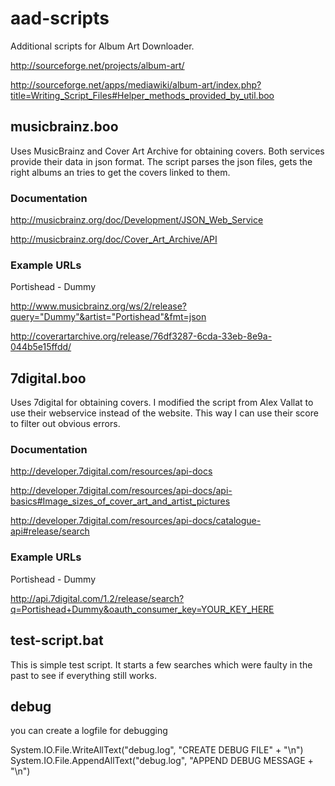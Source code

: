 aad-scripts
===========
Additional scripts for Album Art Downloader.

http://sourceforge.net/projects/album-art/

http://sourceforge.net/apps/mediawiki/album-art/index.php?title=Writing_Script_Files#Helper_methods_provided_by_util.boo


musicbrainz.boo
--------
Uses MusicBrainz and Cover Art Archive for obtaining covers. Both services provide their data in json format. The script parses the json files, gets the right albums an tries to get the covers linked to them.

### Documentation
http://musicbrainz.org/doc/Development/JSON_Web_Service

http://musicbrainz.org/doc/Cover_Art_Archive/API

### Example URLs
Portishead - Dummy

http://www.musicbrainz.org/ws/2/release?query="Dummy"&artist="Portishead"&fmt=json

http://coverartarchive.org/release/76df3287-6cda-33eb-8e9a-044b5e15ffdd/


7digital.boo
--------
Uses 7digital for obtaining covers. I modified the script from Alex Vallat to use their webservice instead of the website. This way I can use their score to filter out obvious errors.

### Documentation
http://developer.7digital.com/resources/api-docs

http://developer.7digital.com/resources/api-docs/api-basics#Image_sizes_of_cover_art_and_artist_pictures

http://developer.7digital.com/resources/api-docs/catalogue-api#release/search

### Example URLs
Portishead - Dummy

http://api.7digital.com/1.2/release/search?q=Portishead+Dummy&oauth_consumer_key=YOUR_KEY_HERE


test-script.bat
--------
This is simple test script. It starts a few searches which were faulty in the past to see if everything still works.


debug
--------
you can create a logfile for debugging

System.IO.File.WriteAllText("debug.log", "CREATE DEBUG FILE" + "\n")
System.IO.File.AppendAllText("debug.log", "APPEND DEBUG MESSAGE + "\n")